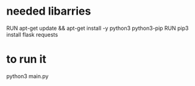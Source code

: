 # needed libarries

RUN apt-get update && apt-get install -y python3 python3-pip
RUN pip3 install flask requests


# to run it

python3 main.py
